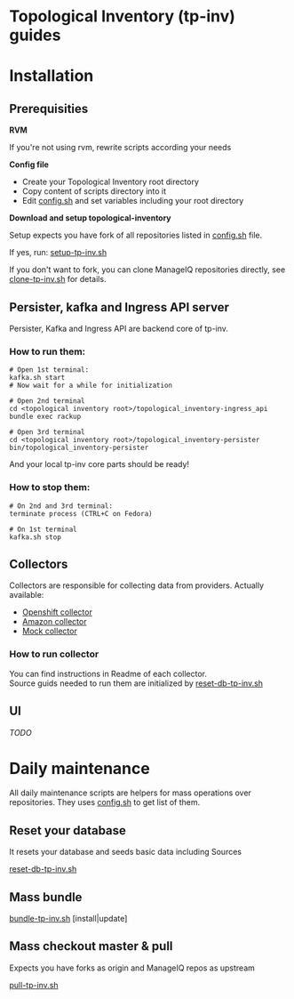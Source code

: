 # Topological Inventory (tp-inv) guides

# Installation 

## Prerequisities

**RVM**

If you're not using rvm, rewrite scripts according your needs

**Config file**

- Create your Topological Inventory root directory 
- Copy content of scripts directory into it 
- Edit [config.sh](scripts/config.sh) and set variables including your root directory 

**Download and setup topological-inventory**

Setup expects you have fork of all repositories listed in [config.sh](scripts/config.sh) file.

If yes, run: [setup-tp-inv.sh](scripts/setup-tp-inv.sh)

If you don't want to fork, you can clone ManageIQ repositories directly, see [clone-tp-inv.sh](scripts/clone-tp-inv.sh) for details. 

## Persister, kafka and Ingress API server

Persister, Kafka and Ingress API are backend core of tp-inv.

### How to run them:

```
# Open 1st terminal:
kafka.sh start
# Now wait for a while for initialization

# Open 2nd terminal
cd <topological inventory root>/topological_inventory-ingress_api
bundle exec rackup

# Open 3rd terminal
cd <topological inventory root>/topological_inventory-persister
bin/topological_inventory-persister

```

And your local tp-inv core parts should be ready!

### How to stop them:
```
# On 2nd and 3rd terminal:
terminate process (CTRL+C on Fedora)

# On 1st terminal
kafka.sh stop
```

## Collectors

Collectors are responsible for collecting data from providers. Actually available:
- [Openshift collector](https://github.com/ManageIQ/topological_inventory-collector-openshift)
- [Amazon collector](https://github.com/ManageIQ/topological_inventory-collector-amazon)
- [Mock collector](https://github.com/ManageIQ/topological_inventory-collector-mock)

### How to run collector

You can find instructions in Readme of each collector.  
Source guids needed to run them are initialized by [reset-db-tp-inv.sh](scripts/reset-db-tp-inv.sh) 

## UI

*TODO*

# Daily maintenance

All daily maintenance scripts are helpers for mass operations over repositories.
They uses [config.sh](scripts/config.sh) to get list of them. 

## Reset your database
It resets your database and seeds basic data including Sources 

[reset-db-tp-inv.sh](scripts/reset-db-tp-inv.sh)

## Mass bundle

[bundle-tp-inv.sh](scripts/bundle-tp-inv.sh) [install|update]

## Mass checkout master & pull

Expects you have forks as origin and ManageIQ repos as upstream

[pull-tp-inv.sh](scripts/pull-tp-inv.sh)
